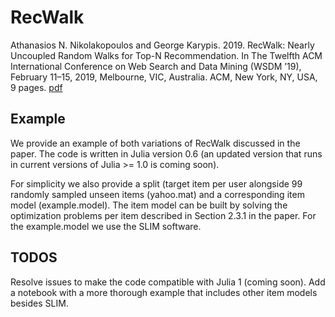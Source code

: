 # RecWalk

Athanasios N. Nikolakopoulos and George Karypis. 2019. RecWalk: Nearly
Uncoupled Random Walks for Top-N Recommendation. In The Twelfth
ACM International Conference on Web Search and Data Mining (WSDM ’19),
February 11–15, 2019, Melbourne, VIC, Australia. ACM, New York, NY, USA,
9 pages. [pdf](http://nikolako.net/papers/ACM_WSDM2019_RecWalk.pdf)


## Example
We provide an example of both variations of RecWalk discussed in the paper. The code is written in Julia version 0.6 (an updated version that runs in current versions of Julia >= 1.0 is coming soon). 

For simplicity we also provide a split (target item per user alongside 99 randomly sampled unseen items (yahoo.mat) and a  corresponding item model (example.model). The item model can be built by solving the optimization problems per item described in Section 2.3.1 in the paper. For the example.model we use the SLIM software.    

## TODOS
Resolve issues to make the code compatible with Julia 1 (coming soon). 
Add a notebook with a more thorough example that includes other item models besides SLIM.  

